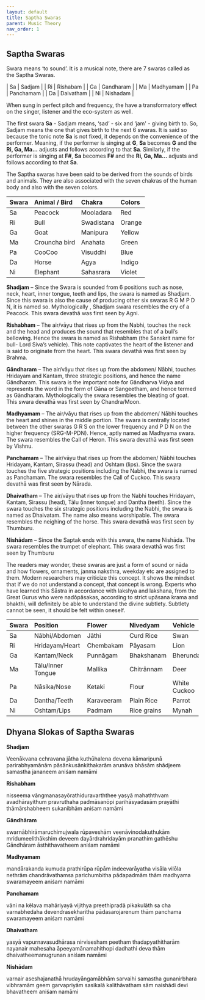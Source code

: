 ```yaml
---
layout: default
title: Saptha Swaras
parent: Music Theory
nav_order: 1
---
```


## Saptha Swaras

Swara means ‘to sound’. It is a musical note, there are 7 swaras called as the Saptha Swaras.

| Sa           | Sadjam         | 
| Ri           | Rishabam       | 
| Ga           | Gandharam      | 
| Ma           | Madhyamam      | 
| Pa           | Panchamam      | 
| Da           | Daivatham      | 
| Ni           | Nishadam       | 

When sung in perfect pitch and frequency, the have a transformatory effect on the singer, listener and the eco-system as well.

The first swara **Sa** - Sadjam means, ‘sad’ - six and ‘jam' - giving birth to. So, Sadjam means the one that gives birth to the next 6 swaras. It is said so because the tonic note **Sa** is not fixed, it depends on the convenience of the performer. Meaning, if the performer is singing at **G**, **Sa** becomes **G** and the **Ri, Ga, Ma…** adjusts and follows according to that **Sa**. Similarly, if the performer is singing at **F#**, **Sa** becomes **F#** and the **Ri, Ga, Ma…** adjusts and follows according to that **Sa**. 

The Saptha swaras have been said to be derived from the sounds of birds and animals. They are also associated with the seven chakras of the human body and also with the seven colors.

| Swara        | Animal / Bird      | Chakra        | Colors        |
|:-------------|:-------------------|:--------------|:--------------|
| Sa           | Peacock            | Mooladara     | Red           |
| Ri           | Bull               | Swadistana    | Orange        |
| Ga           | Goat               | Manipura      | Yellow        |
| Ma           | Crouncha bird      | Anahata       | Green         |
| Pa           | CooCoo             | Visuddhi      | Blue          |
| Da           | Horse              | Agya          | Indigo        |
| Ni           | Elephant           | Sahasrara     | Violet        |

**Shadjam** – Since the Swara is sounded from 6 positions such as nose, neck, heart, inner tongue, teeth and lips, the swara is named as Shadjam. Since this swara is also the cause of producing other six swaras R G M P D N, it is named so. Mythologically , Shadjam swara resembles the cry of  a Peacock. This swara devathā was first seen by Agni.

**Rishabham** – The air/vāyu that rises up from the Nabhi, touches the neck and the head and produces the sound that resembles that of a bull’s bellowing. Hence the swara is named as Rishabham (the Sanskrit name for bull- Lord Siva’s vehicle).  This note captivates the heart of the listener and is said to originate from the heart. This swara devathā was first seen by Brahma.

**Gāndharam** – The air/vāyu that rises up from the abdomen/ Nābhi, touches Hridayam and Kantam, three strategic positions, and hence the name Gāndharam. This swara is the important note for Gāndharva Vidya and represents the word in the form of Gāna or Sangeetham, and hence termed as Gāndharam. Mythologically the swara resembles the bleating of goat. This swara devathā was first seen by Chandra/Moon.

**Madhyamam** – The air/vāyu that rises up from the abdomen/ Nābhi touches the heart and shines in the middle portion. The swara is centrally located between the other swaras G R S on the lower frequency and P D N on the higher frequency (SRG-M-PDN).  Hence, aptly named as Madhyama swara. The swara resembles the Call of Heron. This swara devathā was first seen by Vishnu.

**Panchamam** – The air/vāyu that rises up from the abdomen/ Nābhi touches Hridayam, Kantam, Sirassu (head) and Oshtam (lips). Since the swara touches the five strategic positions including the Nabhi, the swara is named as Panchamam. The swara resembles the Call of Cuckoo. This swara devathā was first seen by Nārada.

**Dhaivatham** – The air/vāyu that rises up from the Nabhi touches Hridayam, Kantam, Sirassu (head), Tālu (inner tongue) and Dantha (teeth). Since the swara touches the six strategic positions including the Nabhi, the swara is named as Dhaivatam. The name also means worshipable. The swara resembles the neighing of the horse.  This swara devathā was first seen by Thumburu.

**Nishādam** – Since the Saptak ends with this swara, the name Nishāda. The swara resembles the trumpet of elephant. This swara devathā was first seen by Thumburu

The readers may wonder, these swaras are just a form of sound or nāda and how flowers, ornaments, janma naksthra, weekday etc are assigned to them. Modern researchers may criticize this concept. It shows the mindset that if we do not understand a concept, that concept is wrong. Experts who have learned this Sāstra in accordance with lakshya and lakshana, from the Great Gurus who were nadōpāsakas, according to strict upāsana krama and bhakthi, will definitely be able to understand the divine subtlety. Subtlety cannot be seen, it should be felt within oneself.

| Swara        | Position               | Flower        | Nivedyam       | Vehicle       |
|:-------------|:-----------------------|:--------------|:---------------|:--------------|
| Sa           | Nābhi/Abdomen          | Jāthi         | Curd Rice      | Swan          |
| Ri           | Hridayam/Heart         | Chembakam     | Pāyasam        | Lion          |
| Ga           | Kantam/Neck            | Punnāgam      | Bhakshanam     | Bherundam     |
| Ma           | Tālu/Inner Tongue      | Mallika       | Chitrānnam     | Deer          |
| Pa           | Nāsika/Nose            | Ketaki        | Flour          | White Cuckoo  |
| Da           | Dantha/Teeth           | Karaveeram    | Plain Rice     | Parrot        |
| Ni           | Oshtam/Lips            | Padmam        | Rice grains    | Mynah         |


## Dhyana Slokas of Saptha Swaras

**Shadjam**

Veenākvana cchravana jātha kuthūhalena
devena kāmaripunā parirabhyamānām
pāsānkusānkithakarām arunāva bhāsām
shādjeem samastha jananeem aniśam namāmi

**Rishabham**

nisseema vāngmanasayōrathiduravarththee
yasyā mahaththvam avadhārayithum pravruthaha
padmāsanōpi parihāsyadasām prayāthi
thāmārshabheem sukanibhām aniśam namāmi

**Gāndhāram**

swarnābhirāmaruchimujwala rūpaveshām
veenāvinodakuthukām mridumeelithākshim
deveem dayārdrahridayām pranathim gathēshu
Gāndhāram āsthithavatheem aniśam namāmi

**Madhyamam**

mandārakanda kumuda prathirūpa rūpām
indeevarāyatha visāla vilōla nethrām
chandrāvathamsa parichumbitha pādapadmām
thām madhyama swaramayeem aniśam namāmi

**Panchamam**

vāni na kēlava mahāriyayā vijithya
preethipradā pikakulāth sa cha varnabhedaha
devendrasekharitha pādasarojarenum
thām panchama  swaramayeem aniśam namāmi

**Dhaivatham**

yasyā vapurnavasudhārasa nirvisesham
peetham thadapyathitharām nayanair mahesaha
āpeeyamānamahithopi dadhathi deva
thām dhaivatheemanugrunan aniśam namāmi

**Nishādam**

varnair aseshajanathā hrudayāngamābhām
sarvaihi samastha gunanirbhara vibhramām geem
garvapriyām sasikalā kalithāvatham sām
naishādi devi bhavatheem aniśam namāmi